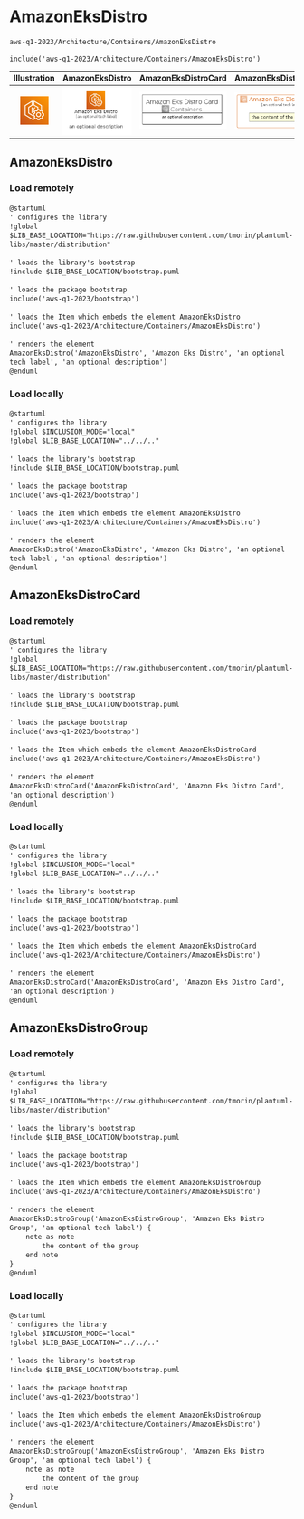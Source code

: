 # AmazonEksDistro


```text
aws-q1-2023/Architecture/Containers/AmazonEksDistro
```

```text
include('aws-q1-2023/Architecture/Containers/AmazonEksDistro')
```



| Illustration | AmazonEksDistro | AmazonEksDistroCard | AmazonEksDistroGroup |
| :---: | :---: | :---: | :---: |
| ![illustration for Illustration](../../../aws-q1-2023/Architecture/Containers/AmazonEksDistro.png) | ![illustration for AmazonEksDistro](../../../aws-q1-2023/Architecture/Containers/AmazonEksDistro.Local.png) | ![illustration for AmazonEksDistroCard](../../../aws-q1-2023/Architecture/Containers/AmazonEksDistroCard.Local.png) | ![illustration for AmazonEksDistroGroup](../../../aws-q1-2023/Architecture/Containers/AmazonEksDistroGroup.Local.png) |




## AmazonEksDistro

### Load remotely
```plantuml
@startuml
' configures the library
!global $LIB_BASE_LOCATION="https://raw.githubusercontent.com/tmorin/plantuml-libs/master/distribution"

' loads the library's bootstrap
!include $LIB_BASE_LOCATION/bootstrap.puml

' loads the package bootstrap
include('aws-q1-2023/bootstrap')

' loads the Item which embeds the element AmazonEksDistro
include('aws-q1-2023/Architecture/Containers/AmazonEksDistro')

' renders the element
AmazonEksDistro('AmazonEksDistro', 'Amazon Eks Distro', 'an optional tech label', 'an optional description')
@enduml
```

### Load locally
```plantuml
@startuml
' configures the library
!global $INCLUSION_MODE="local"
!global $LIB_BASE_LOCATION="../../.."

' loads the library's bootstrap
!include $LIB_BASE_LOCATION/bootstrap.puml

' loads the package bootstrap
include('aws-q1-2023/bootstrap')

' loads the Item which embeds the element AmazonEksDistro
include('aws-q1-2023/Architecture/Containers/AmazonEksDistro')

' renders the element
AmazonEksDistro('AmazonEksDistro', 'Amazon Eks Distro', 'an optional tech label', 'an optional description')
@enduml
```

## AmazonEksDistroCard

### Load remotely
```plantuml
@startuml
' configures the library
!global $LIB_BASE_LOCATION="https://raw.githubusercontent.com/tmorin/plantuml-libs/master/distribution"

' loads the library's bootstrap
!include $LIB_BASE_LOCATION/bootstrap.puml

' loads the package bootstrap
include('aws-q1-2023/bootstrap')

' loads the Item which embeds the element AmazonEksDistroCard
include('aws-q1-2023/Architecture/Containers/AmazonEksDistro')

' renders the element
AmazonEksDistroCard('AmazonEksDistroCard', 'Amazon Eks Distro Card', 'an optional description')
@enduml
```

### Load locally
```plantuml
@startuml
' configures the library
!global $INCLUSION_MODE="local"
!global $LIB_BASE_LOCATION="../../.."

' loads the library's bootstrap
!include $LIB_BASE_LOCATION/bootstrap.puml

' loads the package bootstrap
include('aws-q1-2023/bootstrap')

' loads the Item which embeds the element AmazonEksDistroCard
include('aws-q1-2023/Architecture/Containers/AmazonEksDistro')

' renders the element
AmazonEksDistroCard('AmazonEksDistroCard', 'Amazon Eks Distro Card', 'an optional description')
@enduml
```

## AmazonEksDistroGroup

### Load remotely
```plantuml
@startuml
' configures the library
!global $LIB_BASE_LOCATION="https://raw.githubusercontent.com/tmorin/plantuml-libs/master/distribution"

' loads the library's bootstrap
!include $LIB_BASE_LOCATION/bootstrap.puml

' loads the package bootstrap
include('aws-q1-2023/bootstrap')

' loads the Item which embeds the element AmazonEksDistroGroup
include('aws-q1-2023/Architecture/Containers/AmazonEksDistro')

' renders the element
AmazonEksDistroGroup('AmazonEksDistroGroup', 'Amazon Eks Distro Group', 'an optional tech label') {
    note as note
        the content of the group
    end note
}
@enduml
```

### Load locally
```plantuml
@startuml
' configures the library
!global $INCLUSION_MODE="local"
!global $LIB_BASE_LOCATION="../../.."

' loads the library's bootstrap
!include $LIB_BASE_LOCATION/bootstrap.puml

' loads the package bootstrap
include('aws-q1-2023/bootstrap')

' loads the Item which embeds the element AmazonEksDistroGroup
include('aws-q1-2023/Architecture/Containers/AmazonEksDistro')

' renders the element
AmazonEksDistroGroup('AmazonEksDistroGroup', 'Amazon Eks Distro Group', 'an optional tech label') {
    note as note
        the content of the group
    end note
}
@enduml
```

